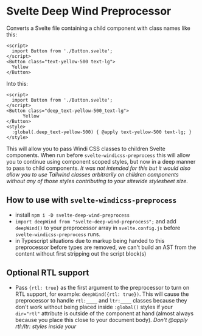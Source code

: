 # Svelte Deep Wind Preprocessor

Converts a Svelte file containing a child component with class names like this:

```svelte
<script>
  import Button from './Button.svelte';
</script>
<Button class="text-yellow-500 text-lg">
  Yellow
</Button>
```

Into this:

```svelte
<script>
  import Button from './Button.svelte';
</script>
<Button class="deep_text-yellow-500_text-lg">
      Yellow
</Button>
<style> 
  :global(.deep_text-yellow-500) { @apply text-yellow-500 text-lg; }
</style>
```

This will allow you to pass Windi CSS classes to children Svelte components. When run before `svelte-windicss-preprocess` this will allow you to continue using component scoped styles, but now in a deep manner to pass to child components. *It was not intended for this but it would also allow you to use Tailwind classes arbitrarily on children components without any of those styles contributing to your sitewide stylesheet size.*

## How to use with `svelte-windicss-preprocess`
- install `npm i -D svelte-deep-wind-preprocess`
- `import deepWind from "svelte-deep-wind-preprocess";` and add `deepWind()` to your preprocessor array in `svelte.config.js` before `svelte-windicss-preprocess` runs.
- in Typescript situations due to markup being handed to this preprocessor before types are removed, we can't build an AST from the content without first stripping out the script block(s)

## Optional RTL support
- Pass `{rtl: true}` as the first argument to the preprocessor to turn on RTL support, for example: `deepWind({rtl: true})`. This will cause the preprocessor to handle `rtl:____` and `ltr:____` classes because they don't work without being placed inside `:global()` styles if your `dir="rtl"` attribute is outside of the component at hand (almost always because you place this close to your document body). *Don't @apply rtl:/ltr: styles inside your <style> block as they will be renamed and not work*

## Optional Global Prefix
- Pass `{globalPrefix: true}` as the first argument to cause the preprocessor to handle `gl:____` classes by not scoping them if they are ones that won't work without being placed inside `:global()` styles (`.space-x-1` for example which being used to space out child components). Pass `{rtl: true, globalPrefix: true}` if turning on both options. *Don't use this prefix in classes that you @apply inside style blocks*

## Why not just use `windi:global`?
If you use the [`windi:global` style tag attribute](https://windicss.org/integrations/svelte.html#windi-css-classes)  you can pass classes into children components just fine, but be aware that your ability to use media query styles for that css utility is now ruined. For example if your sidebar uses `hidden md:block` to hide a button on mobile but show on larger screens and then you pass `hidden sm:inline` to a Button componenet in your header, you will have a problem if the styles from the header get added to the DOM after those from the sidebar. The reason is that media query styles don't have greater specificity. The class that gets defined last, wins. In this case the global `hidden` class from the header will override the expected behavior of `md:block` in your sidebar and your content will be hidden on all screen sizes. *This will at first seem odd to you as it can never be a problem in a situation where all utility styles are defined in one master css file as Tailwind/Windicss automatically put media query styles after normal styles, ranking from smallest screen to largest. This problem only shows up if you have global styles defined in multiple stylesheets.*

## Limitations
- Only modifies a file when script block comes first. This could easily be overcome by better logic that cuts script block out of any location properly. **The preprocessor is well tested with Vitest and PRs are welcome.** :)
- Doesn't work if running right after MDSvex. I logged out the content before and after both preprocessors ran but still don't know why.